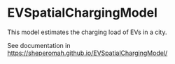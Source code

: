 # EVSpatialChargingModel
This model estimates the charging load of EVs in a city.

See documentation in https://sheperomah.github.io/EVSpatialChargingModel/
